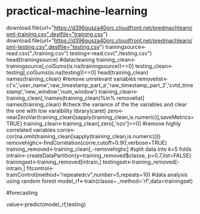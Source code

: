 # practical-machine-learning
download.file(url="https://d396qusza40orc.cloudfront.net/predmachlearn/pml-training.csv",destfile="training.csv")
download.file(url="https://d396qusza40orc.cloudfront.net/predmachlearn/pml-testing.csv",destfile="testing.csv")
trainingsource<-read.csv("./training.csv")
testing<-read.csv("./testing.csv")
head(trainingsource)
#datacleaning
training_clean<-trainingsource[,colSums(is.na(trainingsource))==0]
testing_clean<-testing[,colSums(is.na(testing))==0]
head(training_clean)
names(training_clean)
#remove unrelevant variables
removelist<-c('x','user_name','raw_timestamp_part_a','raw_timestamp_part_2','cvtd_timestamp','new_window','num_window')
training_clean<-training_clean[,!names(training_clean)%in% removelist]
names(training_clean)
#check the variance of the the variables and clear the one with low varaibility
library(caret)
zero<-nearZeroVar(training_clean[sapply(training_clean,is.numeric)],saveMetrics=TRUE)
training_clean<-training_clean[,zero[,'nzv']==0]
#remove highly correlated variables
corre<-cor(na.omit(training_clean[sapply(training_clean,is.numeric)]))
removehighc<-findCorrelation(corre,cutoff=0.90,verbose=TRUE)
training_removed<-training_clean[,-removehighc]
#split data into k=5 folds
intrain<-createDataPartition(y=training_removed$classe, p=0.7,list=FALSE)
trainingset<-training_removed[intrain,]
testingset<-training_removed[-intrain,]
fitcontrol<-trainControl(method="repeatedcv",number=5,repeats=10)
#data analysis using random forest
model_rf<-train(classe~.,method='rf',data=trainingset)

 #forecasting

value<-predict(model_rf,testing)
